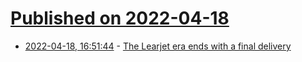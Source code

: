# [Published on 2022-04-18](index.md)

* [2022-04-18, 16:51:44](https://news.ycombinator.com/item?id=31073266) - [The Learjet era ends with a final delivery](https://www.flyingmag.com/the-learjet-era-ends-with-a-final-delivery/)
